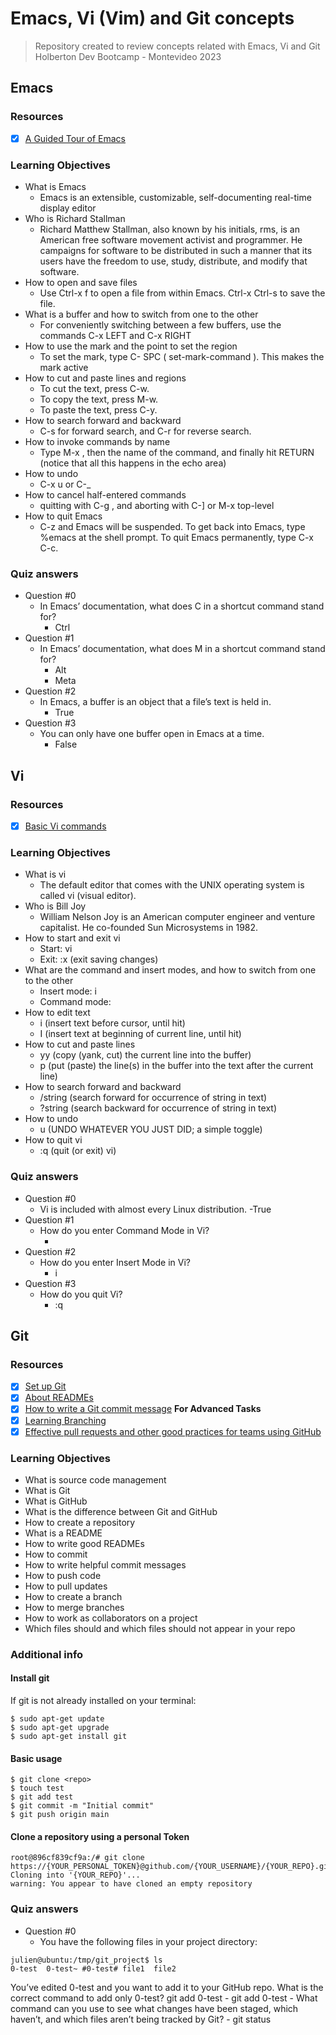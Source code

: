 # Emacs, Vi (Vim) and Git concepts
> Repository created to review concepts related with Emacs, Vi and Git <br>
Holberton Dev Bootcamp - Montevideo 2023
## Emacs
### Resources
- [x] [A Guided Tour of Emacs](https://www.gnu.org/software/emacs/tour/)
### Learning Objectives
* What is Emacs
	- Emacs is an extensible, customizable, self-documenting real-time display editor
* Who is Richard Stallman
	- Richard Matthew Stallman, also known by his initials, rms, is an American free software movement activist and programmer. He campaigns for software to be distributed in such a manner that its users have the freedom to use, study, distribute, and modify that software.
* How to open and save files
	- Use Ctrl-x f to open a file from within Emacs. Ctrl-x Ctrl-s to save the file.
* What is a buffer and how to switch from one to the other
	- For conveniently switching between a few buffers, use the commands C-x LEFT and C-x RIGHT
* How to use the mark and the point to set the region
	- To set the mark, type C- SPC ( set-mark-command ). This makes the mark active
* How to cut and paste lines and regions
	- To cut the text, press C-w.
	- To copy the text, press M-w.
	- To paste the text, press C-y.
* How to search forward and backward
	- C-s for forward search, and C-r for reverse search.
* How to invoke commands by name
	- Type M-x , then the name of the command, and finally hit RETURN (notice that all this happens in the echo area)
* How to undo
	- C-x u or C-_
* How to cancel half-entered commands
	- quitting with C-g , and aborting with C-] or M-x top-level
* How to quit Emacs
	- C-z and Emacs will be suspended. To get back into Emacs, type %emacs at the shell prompt. To quit Emacs permanently, type C-x C-c.
### Quiz answers
* Question #0
	- In Emacs’ documentation, what does C in a shortcut command stand for?
		- Ctrl
* Question #1
	- In Emacs’ documentation, what does M in a shortcut command stand for?
		- Alt
		- Meta
* Question #2
	- In Emacs, a buffer is an object that a file’s text is held in.
		- True
* Question #3
	- You can only have one buffer open in Emacs at a time.
		- False
## Vi
### Resources
- [x] [Basic Vi commands](https://www.cs.colostate.edu/helpdocs/vi.html)
### Learning Objectives
* What is vi
	- The default editor that comes with the UNIX operating system is called vi (visual editor).
* Who is Bill Joy
	- William Nelson Joy is an American computer engineer and venture capitalist. He co-founded Sun Microsystems in 1982.
* How to start and exit vi
	- Start: vi <filename>
	- Exit: :x (exit saving changes)
* What are the command and insert modes, and how to switch from one to the other
	- Insert mode: i
	- Command mode: <ESC>
* How to edit text
	- i (insert text before cursor, until <Esc> hit)
	- I (insert text at beginning of current line, until <Esc> hit)
* How to cut and paste lines
	- yy (copy (yank, cut) the current line into the buffer)
	- p (put (paste) the line(s) in the buffer into the text after the current line)
* How to search forward and backward
	- /string (search forward for occurrence of string in text)
	- ?string (search backward for occurrence of string in text)
* How to undo
	- u (UNDO WHATEVER YOU JUST DID; a simple toggle)
* How to quit vi
	- :q<Return> (quit (or exit) vi)
### Quiz answers
* Question #0
	- Vi is included with almost every Linux distribution.
		-True
* Question #1
	- How do you enter Command Mode in Vi?
		- <ESC>
* Question #2
	- How do you enter Insert Mode in Vi?
		- i
* Question #3
	- How do you quit Vi?
		- :q<Return>
## Git
### Resources
- [x] [Set up Git](https://docs.github.com/en/get-started/quickstart/set-up-git)
- [x] [About READMEs](https://docs.github.com/en/repositories/managing-your-repositorys-settings-and-features/customizing-your-repository/about-readmes)
- [x] [How to write a Git commit message](https://cbea.ms/git-commit/)
**For Advanced Tasks**
- [x] [Learning Branching](https://learngitbranching.js.org/?locale=es_ES)
- [x] [Effective pull requests and other good practices for teams using GitHub](https://codeinthehole.com/tips/pull-requests-and-other-good-practices-for-teams-using-github/)
### Learning Objectives
* What is source code management
* What is Git
* What is GitHub
* What is the difference between Git and GitHub
* How to create a repository
* What is a README
* How to write good READMEs
* How to commit
* How to write helpful commit messages
* How to push code
* How to pull updates
* How to create a branch
* How to merge branches
* How to work as collaborators on a project
* Which files should and which files should not appear in your repo
### Additional info
#### Install git
If git is not already installed on your terminal:
```
$ sudo apt-get update
$ sudo apt-get upgrade
$ sudo apt-get install git
```
#### Basic usage
```
$ git clone <repo>
$ touch test
$ git add test
$ git commit -m "Initial commit"
$ git push origin main
```
#### Clone a repository using a personal Token
```
root@896cf839cf9a:/# git clone https://{YOUR_PERSONAL_TOKEN}@github.com/{YOUR_USERNAME}/{YOUR_REPO}.git                  
Cloning into '{YOUR_REPO}'...
warning: You appear to have cloned an empty repository
```
### Quiz answers
* Question #0
	- You have the following files in your project directory:
```
julien@ubuntu:/tmp/git_project$ ls
0-test  0-test~ #0-test# file1  file2
```
You’ve edited 0-test and you want to add it to your GitHub repo. What is the correct command to add only 0-test?
git add 0-test
		- git add 0-test
	- What command can you use to see what changes have been staged, which haven’t, and which files aren’t being tracked by Git?
		- git status

